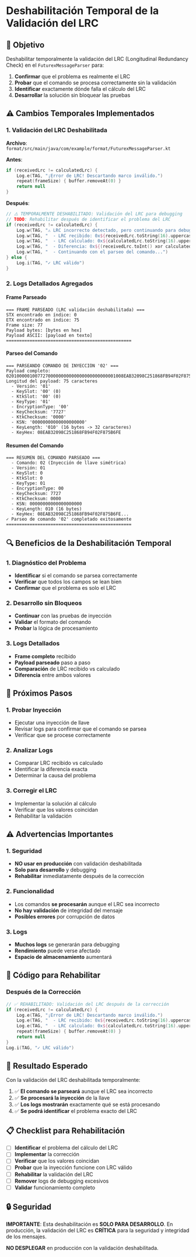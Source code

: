 # Deshabilitación Temporal de la Validación del LRC

## 🎯 **Objetivo**

Deshabilitar temporalmente la validación del LRC (Longitudinal Redundancy Check) en el `FuturexMessageParser` para:

1. **Confirmar** que el problema es realmente el LRC
2. **Probar** que el comando se procesa correctamente sin la validación
3. **Identificar** exactamente dónde falla el cálculo del LRC
4. **Desarrollar** la solución sin bloquear las pruebas

## ⚠️ **Cambios Temporales Implementados**

### **1. Validación del LRC Deshabilitada**

**Archivo**: `format/src/main/java/com/example/format/FuturexMessageParser.kt`

**Antes**:
```kotlin
if (receivedLrc != calculatedLrc) {
    Log.e(TAG, "¡Error de LRC! Descartando marco inválido.")
    repeat(frameSize) { buffer.removeAt(0) }
    return null
}
```

**Después**:
```kotlin
// ⚠️ TEMPORALMENTE DESHABILITADO: Validación del LRC para debugging
// TODO: Rehabilitar después de identificar el problema del LRC
if (receivedLrc != calculatedLrc) {
    Log.w(TAG, "⚠️ LRC incorrecto detectado, pero continuando para debugging...")
    Log.w(TAG, "  - LRC recibido: 0x${receivedLrc.toString(16).uppercase()}")
    Log.w(TAG, "  - LRC calculado: 0x${calculatedLrc.toString(16).uppercase()}")
    Log.w(TAG, "  - Diferencia: 0x${(receivedLrc.toInt() xor calculatedLrc.toInt()).toString(16).uppercase()}")
    Log.w(TAG, "  - Continuando con el parseo del comando...")
} else {
    Log.i(TAG, "✓ LRC válido")
}
```

### **2. Logs Detallados Agregados**

#### **Frame Parseado**
```
=== FRAME PARSEADO (LRC validación deshabilitada) ===
STX encontrado en índice: 0
ETX encontrado en índice: 75
Frame size: 77
Payload bytes: [bytes en hex]
Payload ASCII: [payload en texto]
================================================
```

#### **Parseo del Comando**
```
=== PARSEANDO COMANDO DE INYECCIÓN '02' ===
Payload completo: 020100000100772700000000000000000000000001008EAB32098C251868FB94F02F875B6FE
Longitud del payload: 75 caracteres
  - Versión: '01'
  - KeySlot: '00' (0)
  - KtkSlot: '00' (0)
  - KeyType: '01'
  - EncryptionType: '00'
  - KeyChecksum: '7727'
  - KtkChecksum: '0000'
  - KSN: '00000000000000000000'
  - KeyLength: '010' (16 bytes -> 32 caracteres)
  - KeyHex: 08EAB32098C251868FB94F02F875B6FE
```

#### **Resumen del Comando**
```
=== RESUMEN DEL COMANDO PARSEADO ===
  - Comando: 02 (Inyección de llave simétrica)
  - Versión: 01
  - KeySlot: 0
  - KtkSlot: 0
  - KeyType: 01
  - EncryptionType: 00
  - KeyChecksum: 7727
  - KtkChecksum: 0000
  - KSN: 00000000000000000000
  - KeyLength: 010 (16 bytes)
  - KeyHex: 08EAB32098C251868FB94F02F875B6FE...
✓ Parseo de comando '02' completado exitosamente
================================================
```

## 🔍 **Beneficios de la Deshabilitación Temporal**

### **1. Diagnóstico del Problema**
- **Identificar** si el comando se parsea correctamente
- **Verificar** que todos los campos se lean bien
- **Confirmar** que el problema es solo el LRC

### **2. Desarrollo sin Bloqueos**
- **Continuar** con las pruebas de inyección
- **Validar** el formato del comando
- **Probar** la lógica de procesamiento

### **3. Logs Detallados**
- **Frame completo** recibido
- **Payload parseado** paso a paso
- **Comparación** de LRC recibido vs calculado
- **Diferencia** entre ambos valores

## 🚀 **Próximos Pasos**

### **1. Probar Inyección**
- Ejecutar una inyección de llave
- Revisar logs para confirmar que el comando se parsea
- Verificar que se procese correctamente

### **2. Analizar Logs**
- Comparar LRC recibido vs calculado
- Identificar la diferencia exacta
- Determinar la causa del problema

### **3. Corregir el LRC**
- Implementar la solución al cálculo
- Verificar que los valores coincidan
- Rehabilitar la validación

## ⚠️ **Advertencias Importantes**

### **1. Seguridad**
- **NO usar en producción** con validación deshabilitada
- **Solo para desarrollo** y debugging
- **Rehabilitar** inmediatamente después de la corrección

### **2. Funcionalidad**
- Los comandos **se procesarán** aunque el LRC sea incorrecto
- **No hay validación** de integridad del mensaje
- **Posibles errores** por corrupción de datos

### **3. Logs**
- **Muchos logs** se generarán para debugging
- **Rendimiento** puede verse afectado
- **Espacio de almacenamiento** aumentará

## 📝 **Código para Rehabilitar**

### **Después de la Corrección**
```kotlin
// ✅ REHABILITADO: Validación del LRC después de la corrección
if (receivedLrc != calculatedLrc) {
    Log.e(TAG, "¡Error de LRC! Descartando marco inválido.")
    Log.e(TAG, "  - LRC recibido: 0x${receivedLrc.toString(16).uppercase()}")
    Log.e(TAG, "  - LRC calculado: 0x${calculatedLrc.toString(16).uppercase()}")
    repeat(frameSize) { buffer.removeAt(0) }
    return null
}
Log.i(TAG, "✓ LRC válido")
```

## 🎯 **Resultado Esperado**

Con la validación del LRC deshabilitada temporalmente:

1. ✅ **El comando se parseará** aunque el LRC sea incorrecto
2. ✅ **Se procesará la inyección** de la llave
3. ✅ **Los logs mostrarán** exactamente qué se está procesando
4. ✅ **Se podrá identificar** el problema exacto del LRC

## 📋 **Checklist para Rehabilitación**

- [ ] **Identificar** el problema del cálculo del LRC
- [ ] **Implementar** la corrección
- [ ] **Verificar** que los valores coincidan
- [ ] **Probar** que la inyección funcione con LRC válido
- [ ] **Rehabilitar** la validación del LRC
- [ ] **Remover** logs de debugging excesivos
- [ ] **Validar** funcionamiento completo

## 🔒 **Seguridad**

**IMPORTANTE**: Esta deshabilitación es **SOLO PARA DESARROLLO**. En producción, la validación del LRC es **CRÍTICA** para la seguridad y integridad de los mensajes.

**NO DESPLEGAR** en producción con la validación deshabilitada.
